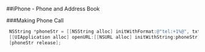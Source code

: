 
##iPhone - Phone and Address Book

###Making Phone Call
```objective-c
 NSString *phoneStr = [[NSString alloc] initWithFormat:@"tel:+1%@", txtNumbers.text];
 [[UIApplication alloc] openURL:[[NSURL alloc] initWithString:phoneStr]];
 [phoneStr release];
 ```




